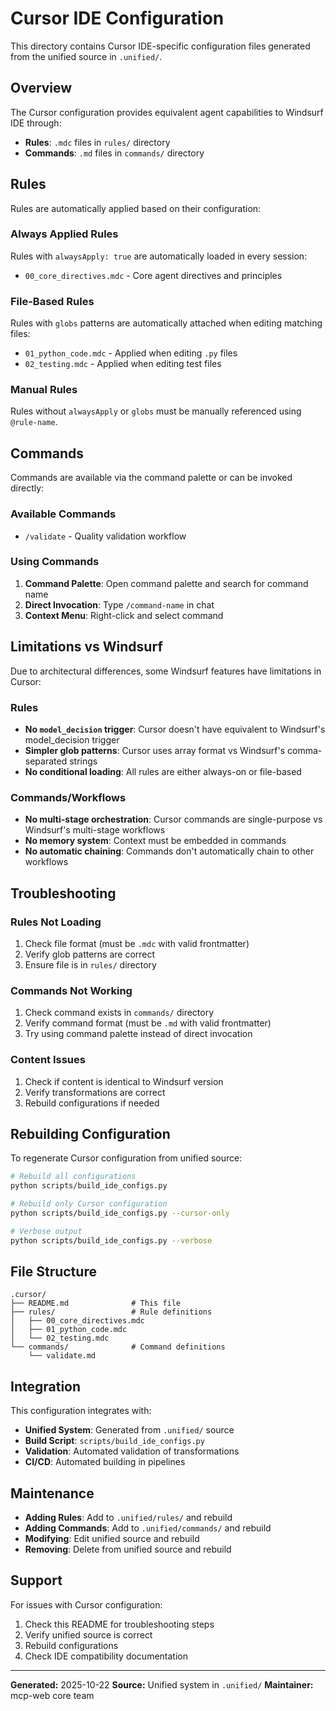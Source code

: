 # Cursor IDE Configuration

This directory contains Cursor IDE-specific configuration files generated from the unified source in `.unified/`.

## Overview

The Cursor configuration provides equivalent agent capabilities to Windsurf IDE through:

- **Rules**: `.mdc` files in `rules/` directory
- **Commands**: `.md` files in `commands/` directory

## Rules

Rules are automatically applied based on their configuration:

### Always Applied Rules

Rules with `alwaysApply: true` are automatically loaded in every session:

- `00_core_directives.mdc` - Core agent directives and principles

### File-Based Rules

Rules with `globs` patterns are automatically attached when editing matching files:

- `01_python_code.mdc` - Applied when editing `.py` files
- `02_testing.mdc` - Applied when editing test files

### Manual Rules

Rules without `alwaysApply` or `globs` must be manually referenced using `@rule-name`.

## Commands

Commands are available via the command palette or can be invoked directly:

### Available Commands

- `/validate` - Quality validation workflow

### Using Commands

1. **Command Palette**: Open command palette and search for command name
2. **Direct Invocation**: Type `/command-name` in chat
3. **Context Menu**: Right-click and select command

## Limitations vs Windsurf

Due to architectural differences, some Windsurf features have limitations in Cursor:

### Rules

- **No `model_decision` trigger**: Cursor doesn't have equivalent to Windsurf's model_decision trigger
- **Simpler glob patterns**: Cursor uses array format vs Windsurf's comma-separated strings
- **No conditional loading**: All rules are either always-on or file-based

### Commands/Workflows

- **No multi-stage orchestration**: Cursor commands are single-purpose vs Windsurf's multi-stage workflows
- **No memory system**: Context must be embedded in commands
- **No automatic chaining**: Commands don't automatically chain to other workflows

## Troubleshooting

### Rules Not Loading

1. Check file format (must be `.mdc` with valid frontmatter)
2. Verify glob patterns are correct
3. Ensure file is in `rules/` directory

### Commands Not Working

1. Check command exists in `commands/` directory
2. Verify command format (must be `.md` with valid frontmatter)
3. Try using command palette instead of direct invocation

### Content Issues

1. Check if content is identical to Windsurf version
2. Verify transformations are correct
3. Rebuild configurations if needed

## Rebuilding Configuration

To regenerate Cursor configuration from unified source:

```bash
# Rebuild all configurations
python scripts/build_ide_configs.py

# Rebuild only Cursor configuration
python scripts/build_ide_configs.py --cursor-only

# Verbose output
python scripts/build_ide_configs.py --verbose
```

## File Structure

```text
.cursor/
├── README.md              # This file
├── rules/                 # Rule definitions
│   ├── 00_core_directives.mdc
│   ├── 01_python_code.mdc
│   └── 02_testing.mdc
└── commands/              # Command definitions
    └── validate.md
```

## Integration

This configuration integrates with:

- **Unified System**: Generated from `.unified/` source
- **Build Script**: `scripts/build_ide_configs.py`
- **Validation**: Automated validation of transformations
- **CI/CD**: Automated building in pipelines

## Maintenance

- **Adding Rules**: Add to `.unified/rules/` and rebuild
- **Adding Commands**: Add to `.unified/commands/` and rebuild
- **Modifying**: Edit unified source and rebuild
- **Removing**: Delete from unified source and rebuild

## Support

For issues with Cursor configuration:

1. Check this README for troubleshooting steps
2. Verify unified source is correct
3. Rebuild configurations
4. Check IDE compatibility documentation

---

**Generated:** 2025-10-22
**Source:** Unified system in `.unified/`
**Maintainer:** mcp-web core team
